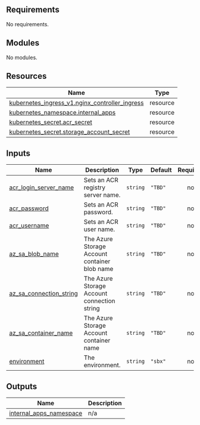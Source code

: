 <!-- BEGIN_TF_DOCS -->
## Requirements

No requirements.

## Modules

No modules.

## Resources

| Name | Type |
|------|------|
| [kubernetes_ingress_v1.nginx_controller_ingress](https://registry.terraform.io/providers/hashicorp/kubernetes/latest/docs/resources/ingress_v1) | resource |
| [kubernetes_namespace.internal_apps](https://registry.terraform.io/providers/hashicorp/kubernetes/latest/docs/resources/namespace) | resource |
| [kubernetes_secret.acr_secret](https://registry.terraform.io/providers/hashicorp/kubernetes/latest/docs/resources/secret) | resource |
| [kubernetes_secret.storage_account_secret](https://registry.terraform.io/providers/hashicorp/kubernetes/latest/docs/resources/secret) | resource |

## Inputs

| Name | Description | Type | Default | Required |
|------|-------------|------|---------|:--------:|
| <a name="input_acr_login_server_name"></a> [acr\_login\_server\_name](#input\_acr\_login\_server\_name) | Sets an ACR registry server name. | `string` | `"TBD"` | no |
| <a name="input_acr_password"></a> [acr\_password](#input\_acr\_password) | Sets an ACR password. | `string` | `"TBD"` | no |
| <a name="input_acr_username"></a> [acr\_username](#input\_acr\_username) | Sets an ACR user name. | `string` | `"TBD"` | no |
| <a name="input_az_sa_blob_name"></a> [az\_sa\_blob\_name](#input\_az\_sa\_blob\_name) | The Azure Storage Account container blob name | `string` | `"TBD"` | no |
| <a name="input_az_sa_connection_string"></a> [az\_sa\_connection\_string](#input\_az\_sa\_connection\_string) | The Azure Storage Account connection string | `string` | `"TBD"` | no |
| <a name="input_az_sa_container_name"></a> [az\_sa\_container\_name](#input\_az\_sa\_container\_name) | The Azure Storage Account container name | `string` | `"TBD"` | no |
| <a name="input_environment"></a> [environment](#input\_environment) | The environment. | `string` | `"sbx"` | no |

## Outputs

| Name | Description |
|------|-------------|
| <a name="output_internal_apps_namespace"></a> [internal\_apps\_namespace](#output\_internal\_apps\_namespace) | n/a |
<!-- END_TF_DOCS -->